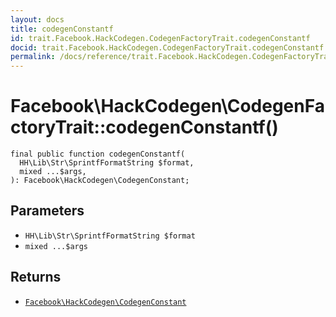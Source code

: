 ```yaml
---
layout: docs
title: codegenConstantf
id: trait.Facebook.HackCodegen.CodegenFactoryTrait.codegenConstantf
docid: trait.Facebook.HackCodegen.CodegenFactoryTrait.codegenConstantf
permalink: /docs/reference/trait.Facebook.HackCodegen.CodegenFactoryTrait.codegenConstantf.md
---
```

# Facebook\\HackCodegen\\CodegenFactoryTrait::codegenConstantf()




``` Hack
final public function codegenConstantf(
  HH\Lib\Str\SprintfFormatString $format,
  mixed ...$args,
): Facebook\HackCodegen\CodegenConstant;
```




## Parameters




* ` HH\Lib\Str\SprintfFormatString $format `
* ` mixed ...$args `




## Returns




- [` Facebook\HackCodegen\CodegenConstant `](<class.Facebook.HackCodegen.CodegenConstant.md>)